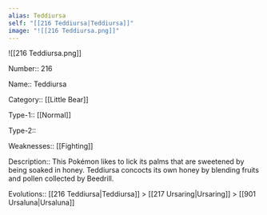 ```yaml
---
alias: Teddiursa
self: "[[216 Teddiursa|Teddiursa]]"
image: "![[216 Teddiursa.png]]"
---
```


![[216 Teddiursa.png]]


Number:: 216

Name:: Teddiursa

Category:: [[Little Bear]]

Type-1:: [[Normal]]

Type-2:: 

Weaknesses:: [[Fighting]] 

Description:: This Pokémon likes to lick its palms that are sweetened by being soaked in honey. Teddiursa concocts its own honey by blending fruits and pollen collected by Beedrill.

Evolutions:: [[216 Teddiursa|Teddiursa]] > [[217 Ursaring|Ursaring]] > [[901 Ursaluna|Ursaluna]]